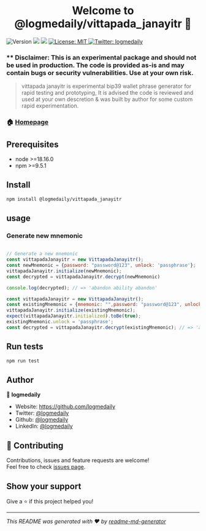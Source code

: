 <h1 align="center">Welcome to @logmedaily/vittapada_janayitr 👋</h1>
<p>
  <img alt="Version" src="https://img.shields.io/badge/version-0.0.1-blue.svg?cacheSeconds=2592000" />
  <img src="https://img.shields.io/badge/node-%3E%3D18.16.0-blue.svg" />
  <img src="https://img.shields.io/badge/npm-%3E%3D9.5.1-blue.svg" />
  <a href="#" target="_blank">
    <img alt="License: MIT" src="https://img.shields.io/badge/License-MIT-yellow.svg" />
  </a>
  <a href="https://twitter.com/logmedaily" target="_blank">
    <img alt="Twitter: logmedaily" src="https://img.shields.io/twitter/follow/logmedaily.svg?style=social" />
  </a>
</p>


### ** Disclaimer: This is an experimental package and should not be used in production. The code is provided as-is and may contain bugs or security vulnerabilities. Use at your own risk.
> vittapada janayitr is experimental bip39 wallet phrase generator for rapid testing and prototyping, It is advised the code is reviewed and used at your own descretion & was built by author for some custom rapid experimentation. 

### 🏠 [Homepage](https://github.com/logmedaily/vittapada_janayitr)

## Prerequisites

- node >=18.16.0
- npm >=9.5.1

## Install

```sh
npm install @logmedaily/vittapada_janayitr
```

## usage

### Generate new mnemonic
```javascript

// Generate a new mnemonic
const vittapadaJanayitr = new VittapadaJanayitr();
const newMnemonic = {password: "password@123", unlock: 'passphrase'};
vittapadaJanayitr.initialize(newMnemonic);
const decrypted = vittapadaJanayitr.decrypt(newMnemonic)

console.log(decrypted); // => 'abandon ability abandon'

```
```javascript
const vittapadaJanayitr = new VittapadaJanayitr();
const existingMnemonic = {mnemonic: "",password: "password@123", unlock: 'passphrase'};
vittapadaJanayitr.initialize(existingMnemonic);
expect(vittapadaJanayitr.initialized).toBe(true);
existingMnemonic.unlock = 'passphrase';
const decrypted = vittapadaJanayitr.decrypt(existingMnemonic); // => 'abandon ability abandon'
```

## Run tests

```sh
npm run test
```

## Author

👤 **logmedaily**

* Website: https://github.com/logmedaily
* Twitter: [@logmedaily](https://twitter.com/logmedaily)
* Github: [@logmedaily](https://github.com/logmedaily)
* LinkedIn: [@logmedaily](https://linkedin.com/in/logmedaily)

## 🤝 Contributing

Contributions, issues and feature requests are welcome!<br />Feel free to check [issues page](https://github.com/logmedaily/vittapada_janayitr). 

## Show your support

Give a ⭐️ if this project helped you!

***
_This README was generated with ❤️ by [readme-md-generator](https://github.com/kefranabg/readme-md-generator)_